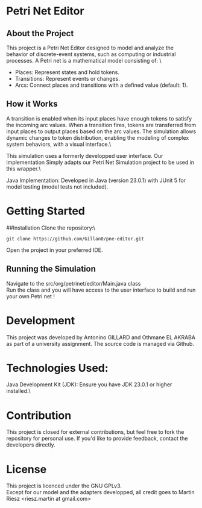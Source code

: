 # Petri Net Editor

## About the Project

This project is a Petri Net Editor designed to model and analyze the behavior of discrete-event systems, such as computing or industrial processes. A Petri net is a mathematical model consisting of: \
<ul>
<li>Places: Represent states and hold tokens.</li>
<li>Transitions: Represent events or changes.</li>
<li>Arcs: Connect places and transitions with a defined value (default: 1).</li>
</ul>

## How it Works
A transition is enabled when its input places have enough tokens to satisfy the incoming arc values.
When a transition fires, tokens are transferred from input places to output places based on the arc values.
The simulation allows dynamic changes to token distribution, enabling the modeling of complex system behaviors, with a visual interface.\

This simulation uses a formerly developped user interface. Our implementation Simply adapts our Petri Net Simulation project to be used in this wrapper.\

Java Implementation: Developed in Java (version 23.0.1) with JUnit 5 for model testing (model tests not included).


# Getting Started
##Installation
Clone the repository:\
```
git clone https://github.com/Gillan0/pne-editor.git
```
Open the project in your preferred IDE.

## Running the Simulation

Navigate to the src/org/petrinet/editor/Main.java class \
Run the class and you will have access to the user interface to build and run your own Petri net !

# Development

This project was developed by Antonino GILLARD and Othmane EL AKRABA as part of a university assignment. The source code is managed via Github.


# Technologies Used:
Java Development Kit (JDK): Ensure you have JDK 23.0.1 or higher installed.\

# Contribution
This project is closed for external contributions, but feel free to fork the repository for personal use. If you'd like to provide feedback, contact the developers directly.

# License

This project is licenced under the GNU GPLv3. \
Except for our model and the adapters developped, all credit goes to Martin Riesz <riesz.martin at gmail.com>